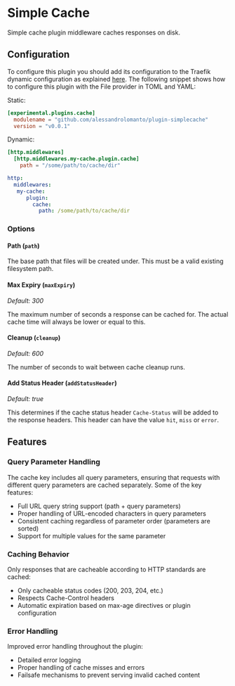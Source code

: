 # Simple Cache

Simple cache plugin middleware caches responses on disk.

## Configuration

To configure this plugin you should add its configuration to the Traefik dynamic configuration as explained [here](https://docs.traefik.io/getting-started/configuration-overview/#the-dynamic-configuration).
The following snippet shows how to configure this plugin with the File provider in TOML and YAML: 

Static:

```toml
[experimental.plugins.cache]
  modulename = "github.com/alessandrolomanto/plugin-simplecache"
  version = "v0.0.1"
```

Dynamic:

```toml
[http.middlewares]
  [http.middlewares.my-cache.plugin.cache]
    path = "/some/path/to/cache/dir"
```

```yaml
http:
  middlewares:
   my-cache:
      plugin:
        cache:
          path: /some/path/to/cache/dir
```

### Options

#### Path (`path`)

The base path that files will be created under. This must be a valid existing
filesystem path.

#### Max Expiry (`maxExpiry`)

*Default: 300*

The maximum number of seconds a response can be cached for. The 
actual cache time will always be lower or equal to this.

#### Cleanup (`cleanup`)

*Default: 600*

The number of seconds to wait between cache cleanup runs.
	
#### Add Status Header (`addStatusHeader`)

*Default: true*

This determines if the cache status header `Cache-Status` will be added to the
response headers. This header can have the value `hit`, `miss` or `error`.

## Features

### Query Parameter Handling

The cache key includes all query parameters, ensuring that requests with different query parameters are cached separately. 
Some of the key features:

- Full URL query string support (path + query parameters)
- Proper handling of URL-encoded characters in query parameters
- Consistent caching regardless of parameter order (parameters are sorted)
- Support for multiple values for the same parameter

### Caching Behavior

Only responses that are cacheable according to HTTP standards are cached:

- Only cacheable status codes (200, 203, 204, etc.)
- Respects Cache-Control headers
- Automatic expiration based on max-age directives or plugin configuration

### Error Handling

Improved error handling throughout the plugin:
- Detailed error logging 
- Proper handling of cache misses and errors
- Failsafe mechanisms to prevent serving invalid cached content
